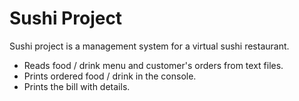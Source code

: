 # Sushi Project
Sushi project is a management system for a virtual sushi restaurant.
- Reads food / drink menu and customer's orders from text files.
- Prints ordered food / drink in the console.
- Prints the bill with details.
